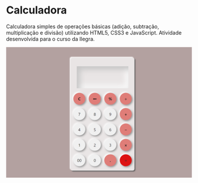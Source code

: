 # Calculadora
Calculadora simples de operações básicas (adição, subtração, multiplicação e divisão) utilizando HTML5, CSS3 e JavaScript. 
Atividade desenvolvida para o curso da Ilegra. 

<img src="img/calculadora.png">
